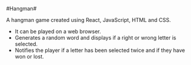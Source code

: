 #Hangman#

A hangman game created using React, JavaScript, HTML and CSS.
* It can be played on a web browser.
* Generates a random word and displays if a right or wrong letter is selected.
* Notifies the player if a letter has been selected twice and if they have won or lost.
